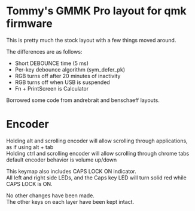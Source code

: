 # Tommy's GMMK Pro layout for qmk firmware

This is pretty much the stock layout with a few things moved around.

The differences are as follows:

- Short DEBOUNCE time (5 ms)
- Per-key debounce algorithm (sym_defer_pk)
- RGB turns off after 20 minutes of inactivity
- RGB turns off when USB is suspended
- Fn + PrintScreen is Calculator

Borrowed some code from andrebrait and benschaeff layouts.

# Encoder
Holding alt and scrolling encoder will allow scrolling through applications, as if using alt + tab  
Holding ctrl and scrolling encoder will allow scrolling through chrome tabs 
default encoder behavior is volume up/down  

This keymap also includes CAPS LOCK ON indicator.\
All left and right side LEDs, and the Caps key LED will turn solid red while CAPS LOCK is ON.

No other changes have been made. \
The other keys on each layer have been kept intact.
